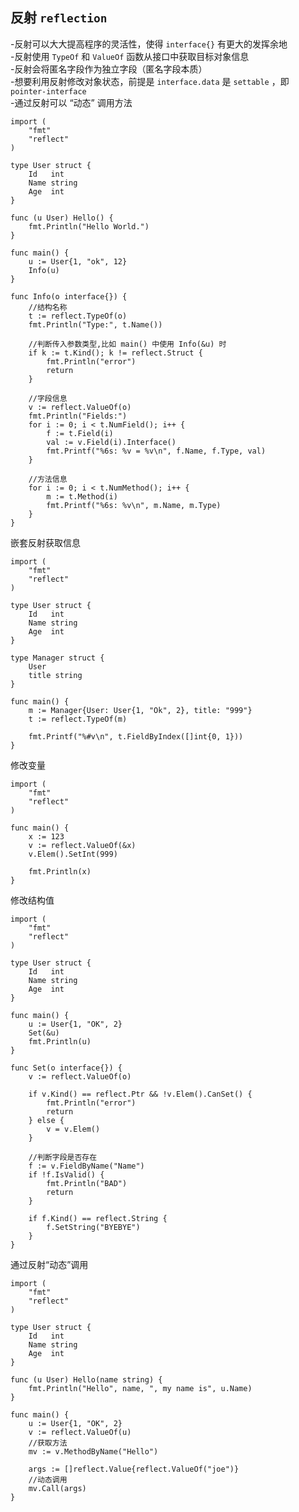 ## 反射 `reflection`
-反射可以大大提高程序的灵活性，使得 `interface{}` 有更大的发挥余地  
-反射使用 `TypeOf` 和 `ValueOf` 函数从接口中获取目标对象信息  
-反射会将匿名字段作为独立字段（匿名字段本质）  
-想要利用反射修改对象状态，前提是 `interface.data` 是 `settable` ，即 `pointer-interface`  
-通过反射可以 “动态” 调用方法  

    import (
	    "fmt"
	    "reflect"
    )

    type User struct {
        Id   int
        Name string
        Age  int
    }

    func (u User) Hello() {
        fmt.Println("Hello World.")
    }

    func main() {
        u := User{1, "ok", 12}
        Info(u)
    }

    func Info(o interface{}) {
        //结构名称
        t := reflect.TypeOf(o)
        fmt.Println("Type:", t.Name())

        //判断传入参数类型,比如 main() 中使用 Info(&u) 时
        if k := t.Kind(); k != reflect.Struct {
            fmt.Println("error")
            return
        }

        //字段信息
        v := reflect.ValueOf(o)
        fmt.Println("Fields:")
        for i := 0; i < t.NumField(); i++ {
            f := t.Field(i)
            val := v.Field(i).Interface()
            fmt.Printf("%6s: %v = %v\n", f.Name, f.Type, val)
        }

        //方法信息
        for i := 0; i < t.NumMethod(); i++ {
            m := t.Method(i)
            fmt.Printf("%6s: %v\n", m.Name, m.Type)
        }
    }

嵌套反射获取信息

    import (
	    "fmt"
	    "reflect"
    )

    type User struct {
        Id   int
        Name string
        Age  int
    }

    type Manager struct {
        User
        title string
    }

    func main() {
        m := Manager{User: User{1, "Ok", 2}, title: "999"}
        t := reflect.TypeOf(m)

        fmt.Printf("%#v\n", t.FieldByIndex([]int{0, 1}))
    }

修改变量

    import (
	    "fmt"
	    "reflect"
    )

    func main() {
        x := 123
        v := reflect.ValueOf(&x)
        v.Elem().SetInt(999)

        fmt.Println(x)
    }

修改结构值

    import (
	    "fmt"
	    "reflect"
    )

    type User struct {
        Id   int
        Name string
        Age  int
    }

    func main() {
        u := User{1, "OK", 2}
        Set(&u)
        fmt.Println(u)
    }

    func Set(o interface{}) {
        v := reflect.ValueOf(o)

        if v.Kind() == reflect.Ptr && !v.Elem().CanSet() {
            fmt.Println("error")
            return
        } else {
            v = v.Elem()
        }

        //判断字段是否存在
        f := v.FieldByName("Name")
        if !f.IsValid() {
            fmt.Println("BAD")
            return
        }

        if f.Kind() == reflect.String {
            f.SetString("BYEBYE")
        }
    }

通过反射“动态”调用

    import (
	    "fmt"
	    "reflect"
    )

    type User struct {
        Id   int
        Name string
        Age  int
    }

    func (u User) Hello(name string) {
        fmt.Println("Hello", name, ", my name is", u.Name)
    }

    func main() {
        u := User{1, "OK", 2}
        v := reflect.ValueOf(u)
        //获取方法
        mv := v.MethodByName("Hello")

        args := []reflect.Value{reflect.ValueOf("joe")}
        //动态调用
        mv.Call(args)
    }